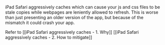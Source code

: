 iPad Safari aggressively caches which can cause your js and css files to be stale copies while webpages are leniently allowed to refresh. This is worse than just presenting an older version of the app, but because of the mismatch it could crash your app.

Refer to
[[iPad Safari aggressively caches - 1. Why]]
[[iPad Safari aggressively caches - 2. How to mitigate]]